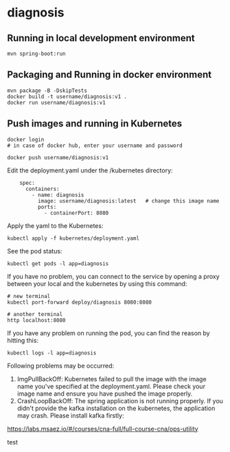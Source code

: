 # diagnosis

## Running in local development environment

```
mvn spring-boot:run
```

## Packaging and Running in docker environment

```
mvn package -B -DskipTests
docker build -t username/diagnosis:v1 .
docker run username/diagnosis:v1
```

## Push images and running in Kubernetes

```
docker login 
# in case of docker hub, enter your username and password

docker push username/diagnosis:v1
```

Edit the deployment.yaml under the /kubernetes directory:
```
    spec:
      containers:
        - name: diagnosis
          image: username/diagnosis:latest   # change this image name
          ports:
            - containerPort: 8080

```

Apply the yaml to the Kubernetes:
```
kubectl apply -f kubernetes/deployment.yaml
```

See the pod status:
```
kubectl get pods -l app=diagnosis
```

If you have no problem, you can connect to the service by opening a proxy between your local and the kubernetes by using this command:
```
# new terminal
kubectl port-forward deploy/diagnosis 8080:8080

# another terminal
http localhost:8080
```

If you have any problem on running the pod, you can find the reason by hitting this:
```
kubectl logs -l app=diagnosis
```

Following problems may be occurred:

1. ImgPullBackOff:  Kubernetes failed to pull the image with the image name you've specified at the deployment.yaml. Please check your image name and ensure you have pushed the image properly.
1. CrashLoopBackOff: The spring application is not running properly. If you didn't provide the kafka installation on the kubernetes, the application may crash. Please install kafka firstly:

https://labs.msaez.io/#/courses/cna-full/full-course-cna/ops-utility

test